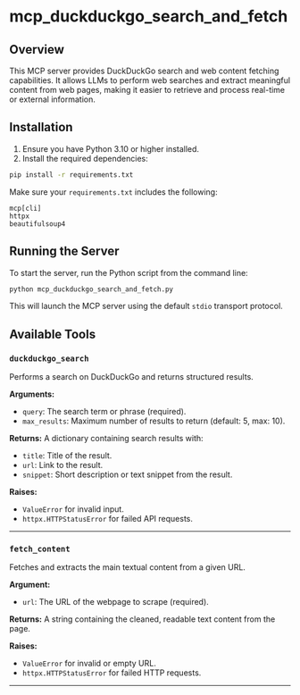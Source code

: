 # mcp_duckduckgo_search_and_fetch

## Overview

This MCP server provides DuckDuckGo search and web content fetching capabilities. It allows LLMs to perform web searches and extract meaningful content from web pages, making it easier to retrieve and process real-time or external information.

## Installation

1. Ensure you have Python 3.10 or higher installed.
2. Install the required dependencies:

```bash
pip install -r requirements.txt
```

Make sure your `requirements.txt` includes the following:

```
mcp[cli]
httpx
beautifulsoup4
```

## Running the Server

To start the server, run the Python script from the command line:

```bash
python mcp_duckduckgo_search_and_fetch.py
```

This will launch the MCP server using the default `stdio` transport protocol.

## Available Tools

### `duckduckgo_search`

Performs a search on DuckDuckGo and returns structured results.

**Arguments:**
- `query`: The search term or phrase (required).
- `max_results`: Maximum number of results to return (default: 5, max: 10).

**Returns:**
A dictionary containing search results with:
- `title`: Title of the result.
- `url`: Link to the result.
- `snippet`: Short description or text snippet from the result.

**Raises:**
- `ValueError` for invalid input.
- `httpx.HTTPStatusError` for failed API requests.

---

### `fetch_content`

Fetches and extracts the main textual content from a given URL.

**Argument:**
- `url`: The URL of the webpage to scrape (required).

**Returns:**
A string containing the cleaned, readable text content from the page.

**Raises:**
- `ValueError` for invalid or empty URL.
- `httpx.HTTPStatusError` for failed HTTP requests.

---